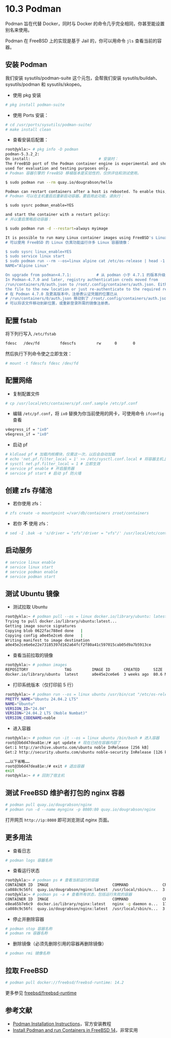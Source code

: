 # 10.3 Podman

Podman 旨在代替 Docker，同时与 Docker 的命令几乎完全相同，你甚至能设置别名来使用。

Podman 在 FreeBSD 上的实现是基于 Jail 的，你可以用命令 `jls` 查看当前的容器。

## 安装 Podman

我们安装 sysutils/podman-suite 这个元包，会帮我们安装 sysutils/buildah、sysutils/podman 和 sysutils/skopeo。

- 使用 pkg 安装

```sh
# pkg install podman-suite
```

- 使用 Ports 安装：

```sh
# cd /usr/ports/sysutils/podman-suite/ 
# make install clean
```

- 查看安装后配置：


```sh
root@ykla:~ # pkg info -D podman
podman-5.3.2_2:
On install:                              # 安装时：
The FreeBSD port of the Podman container engine is experimental and should be
used for evaluation and testing purposes only.
# Podman 容器引擎的 FreeBSD 移植版本是实验性的，仅供评估和测试使用。

$ sudo podman run --rm quay.io/dougrabson/hello

Podman can restart containers after a host is rebooted. To enable this, use:
# Podman 可以在主机重启后重新启动容器。要启用此功能，请执行：

$ sudo sysrc podman_enable=YES

and start the container with a restart policy:
# 并以重启策略启动容器：

$ sudo podman run -d --restart=always myimage

It is possible to run many Linux container images using FreeBSD's Linux emulation:
# 可以使用 FreeBSD 的 Linux 仿真功能运行许多 Linux 容器镜像：

$ sudo sysrc linux_enable=YES
$ sudo service linux start
$ sudo podman run --rm --os=linux alpine cat /etc/os-release | head -1
NAME="Alpine Linux"

On upgrade from podman<4.7.1:           # 从 podman 小于 4.7.1 的版本升级时：
In Podman-4.7.0 and later, registry authentication creds moved from
/run/containers/0/auth.json to /root/.config/containers/auth.json. Either move
the file to the new location or just re-authenticate to the required registries.
# 在 Podman 4.7.0 及更高版本中，注册表认证凭据的位置已从
# /run/containers/0/auth.json 移动到了 /root/.config/containers/auth.json。
# 可以将该文件移动到新位置，或重新登录所需的镜像注册表。
```


## 配置 fstab

将下列行写入 `/etc/fstab`

```sh
fdesc   /dev/fd         fdescfs         rw      0       0
```

然后执行下列命令使之立即生效：

```sh
# mount -t fdescfs fdesc /dev/fd
```

## 配置网络

- 复制配置文件

```sh
# cp /usr/local/etc/containers/pf.conf.sample /etc/pf.conf
```

- 编辑 `/etc/pf.conf`，将 `ix0` 替换为你当前使用的网卡，可使用命令 `ifconfig` 查看

```sh
v4egress_if = "ix0"
v6egress_if = "ix0"
```

- 启动 pf

```sh
# kldload pf # 加载内核模块，仅需这一次，以后会自动加载
# echo 'net.pf.filter_local = 1' >> /etc/sysctl.conf.local # 将容器主机上的连接重定向到容器内部运行
# sysctl net.pf.filter_local = 1 # 立即生效
# service pf enable # 开启服务器
# service pf start # 启动 pf 防火墙
```

## 创建 zfs 存储池

- 若你使用 zfs：

```sh
# zfs create -o mountpoint =/var/db/containers zroot/containers
```

- 若你 **不** 使用 zfs：

```sh
# sed -I .bak -e 's/driver = "zfs"/driver = "vfs"/' /usr/local/etc/containers/storage.conf
```


## 启动服务

```sh
# service linux enable
# service linux start
# service podman enable
# service podman start
```


## 测试 Ubuntu 镜像

- 测试拉取 Ubuntu

```sh
root@ykla:~ # podman pull --os = linux docker.io/library/ubuntu: latest
Trying to pull docker.io/library/ubuntu:latest...
Getting image source signatures
Copying blob 0622fac788ed done   |
Copying config a0e45e2ce6 done   |
Writing manifest to image destination
a0e45e2ce6e6e22e73185397d162a64fcf2f80a41c597015cab05d9a7b5913ce
```

- 查看当前拉取的镜像

```sh
root@ykla:~ # podman images
REPOSITORY                TAG         IMAGE ID      CREATED      SIZE
docker.io/library/ubuntu  latest      a0e45e2ce6e6  3 weeks ago  80.6 MB
```

- 打印系统版本（仅打印前 5 行）

```sh
root@ykla:~ # podman run --os = linux ubuntu /usr/bin/cat "/etc/os-release" | head -5
PRETTY_NAME="Ubuntu 24.04.2 LTS"
NAME="Ubuntu"
VERSION_ID="24.04"
VERSION="24.04.2 LTS (Noble Numbat)"
VERSION_CODENAME=noble
```

- 进入容器

```sh
root@ykla:~ # podman run -it --os = linux ubuntu /bin/bash # 进入容器
root@3b6d47dea81e:/# apt update # 现在已经在容器内部了
Get:1 http://archive.ubuntu.com/ubuntu noble InRelease [256 kB]
Get:2 http://security.ubuntu.com/ubuntu noble-security InRelease [126 kB]

……以下省略……
root@3b6d47dea81e:/# exit # 退出容器
exit
root@ykla:~ # # 回到了宿主机
```

## 测试 FreeBSD 维护者打包的 nginx 容器


```sh
# podman pull quay.io/dougrabson/nginx
# podman run -d --name mynginx -p 8080:80 quay.io/dougrabson/nginx
```

打开网页 `http://ip:8080` 即可浏览测试 nginx 页面。

## 更多用法

- 查看日志

```sh
# podman logs 容器名称
```

- 查看运行状态

```sh
root@ykla:~ # podman ps # 查看当前运行的容器
CONTAINER ID  IMAGE                            COMMAND               CREATEDSTATUS        PORTS                 NAMES
ca088c9c56fc  quay.io/dougrabson/nginx:latest  /usr/local/sbin/n...  3 minutes agoUp 3 minutes  0.0.0.0:8080->80/tcp  mynginx
root@ykla:~ # podman ps -a # 查看所有状态，包括运行失败的容器
CONTAINER ID  IMAGE                            COMMAND               CREATED STATUS                     PORTS                              NAMES
e8ea65b7e6c9  docker.io/library/nginx:latest   nginx -g daemon o...  17 minutes ago Exited (0) 292 years ago   0.0.0.0:8080->80/tcp               nginx-test
ca088c9c56fc  quay.io/dougrabson/nginx:latest  /usr/local/sbin/n...  3 minutes ago Up 3 minutes               0.0.0.0:8080->80/tcp               mynginx
```

- 停止并删除容器

```sh
# podman stop 容器名称
# podman rm 容器名称
```

- 删除镜像（必须先删除引用的容器再删除镜像）

```sh
# podman rmi 镜像名称
```

## 拉取 FreeBSD

```sh
# podman pull docker://freebsd/freebsd-runtime: 14.2
```

更多参见 [freebsd/freebsd-runtime](https://hub.docker.com/r/freebsd/freebsd-runtime/tags)

## 参考文献

- [Podman Installation Instructions](https://podman.io/docs/installation)，官方安装教程
- [Install Podman and run Containers in FreeBSD 14](https://cloudspinx.com/install-podman-and-run-containers-in-freebsd/)，非常实用
